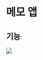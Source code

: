 # 메모 앱
## 기능   

<img src="/src/main/res/drawable/KakaoTalk_20200317_221524081.jpg" wdith="1000px" heigth="300px"></img></br>
